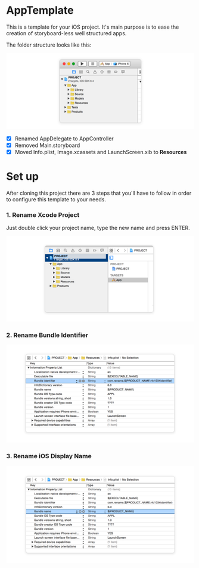 # AppTemplate

This is a template for your iOS project. It's main purpose is to ease the creation of storyboard-less well structured apps.

The folder structure looks like this:

![folder structure](https://raw.githubusercontent.com/3lvis/AppTemplate/master/GitHub/project-structure-2.png)

- [x] Renamed AppDelegate to AppController
- [x] Removed Main.storyboard
- [x] Moved Info.plist, Image.xcassets and LaunchScreen.xib to **Resources**

# Set up

After cloning this project there are 3 steps that you'll have to follow in order to configure this template to your needs.

### 1. Rename Xcode Project

Just double click your project name, type the new name and press ENTER.

![Xcode project name](https://raw.githubusercontent.com/3lvis/AppTemplate/master/GitHub/step-1-rename-project-2.png)

### 2. Rename Bundle Identifier

![Bundle indentifier](https://raw.githubusercontent.com/3lvis/AppTemplate/master/GitHub/step-2-rename-bundle-2.png)

### 3. Rename iOS Display Name

![Bundle name](https://raw.githubusercontent.com/3lvis/AppTemplate/master/GitHub/step-3-rename-display-name-2.png)
